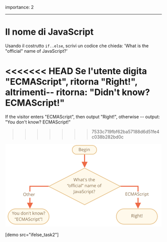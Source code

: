importance: 2

---

# Il nome di JavaScript

Usando il costrutto `if..else`, scrivi un codice che chieda: 'What is the "official" name of JavaScript?'

<<<<<<< HEAD
Se l'utente digita "ECMAScript", ritorna "Right!", altrimenti-- ritorna: "Didn't know? ECMAScript!"
=======
If the visitor enters "ECMAScript", then output "Right!", otherwise -- output: "You don't know? ECMAScript!"
>>>>>>> 7533c719fbf62ba57188d6d51fe4c038b282bd0c

![](ifelse_task2.svg)

[demo src="ifelse_task2"]

